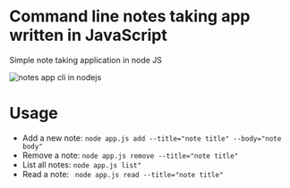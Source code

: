 # Command line notes taking app written in JavaScript
Simple note taking application in node JS

![notes app cli in nodejs](https://github.com/arpan45/notes-app-nodejs/raw/master/Screenshot%202019-12-30%20at%201.29.17%20AM.png)

# Usage

* Add a new note: 
` node app.js add --title="note title" --body="note body" `
* Remove a note: 
` node app.js remove --title="note title" `
* List all notes: 
` node app.js list" `
* Read a note: 
` node app.js read --title="note title"`
